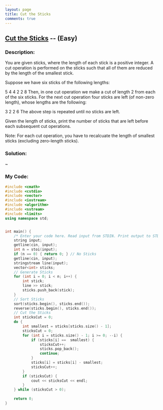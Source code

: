 ```yaml
---
layout: page
title: Cut the Sticks
comments: true
---
```


## [Cut the Sticks](https://www.hackerrank.com/challenges/cut-the-sticks/problem) -- (Easy)

### Description:
You are given  sticks, where the length of each stick is a positive integer. A cut operation is performed on the sticks such that all of them are reduced by the length of the smallest stick.

Suppose we have six sticks of the following lengths:

5 4 4 2 2 8
Then, in one cut operation we make a cut of length 2 from each of the six sticks. For the next cut operation four sticks are left (of non-zero length), whose lengths are the following: 

3 2 2 6
The above step is repeated until no sticks are left.

Given the length of  sticks, print the number of sticks that are left before each subsequent cut operations.

Note: For each cut operation, you have to recalcuate the length of smallest sticks (excluding zero-length sticks).

### Solution:  
~
  
### My Code:  
  
```c++
#include <cmath>
#include <cstdio>
#include <vector>
#include <iostream>
#include <algorithm>
#include <sstream>
#include <limits>
using namespace std;


int main() {
    /* Enter your code here. Read input from STDIN. Print output to STDOUT */ 
    string input;
    getline(cin, input);
    int n = stoi(input);
    if (n == 0) { return 0; } // No Sticks
    getline(cin, input);
    stringstream line(input);
    vector<int> sticks;
    // Generate Sticks
    for (int i = 0; i < n; i++) {
        int stick;
        line >> stick;
        sticks.push_back(stick);
    }
    // Sort Sticks
    sort(sticks.begin(), sticks.end());
    reverse(sticks.begin(), sticks.end());
    // Cut the Sticks
    int sticksCut = 0;
    do {
        int smallest = sticks[sticks.size() - 1];
        sticksCut = 0;
        for (int i = sticks.size() - 1; i >= 0; --i) {
            if (sticks[i] ==  smallest) {
                sticksCut++;
                sticks.pop_back();
                continue;
            }
            sticks[i] = sticks[i] - smallest;
            sticksCut++;
        }
        if (sticksCut) {
            cout << sticksCut << endl;
        }
    } while (sticksCut > 0);
    
    return 0;
}
```
